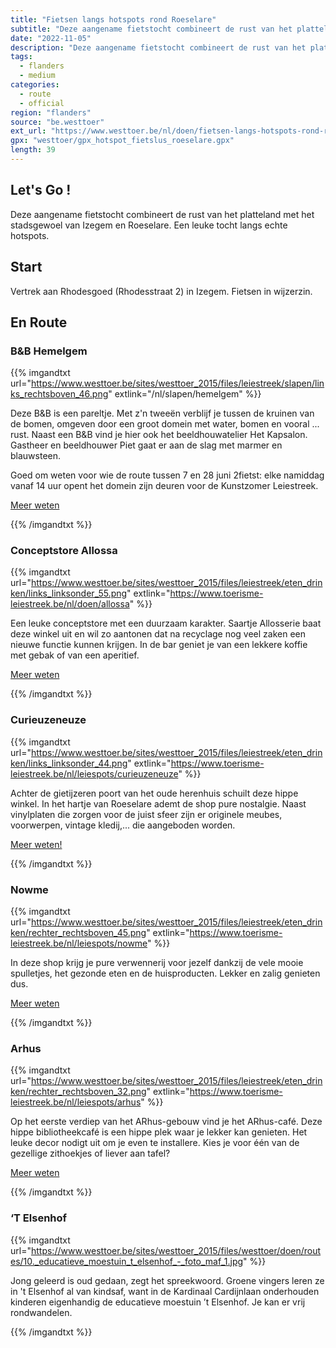 ```yaml
---
title: "Fietsen langs hotspots rond Roeselare"
subtitle: "Deze aangename fietstocht combineert de rust van het platteland met het stadsgewoel van Izegem en Roeselare"
date: "2022-11-05"
description: "Deze aangename fietstocht combineert de rust van het platteland met het stadsgewoel van Izegem en Roeselare" 
tags:
  - flanders
  - medium
categories: 
  - route
  - official
region: "flanders"
source: "be.westtoer"
ext_url: "https://www.westtoer.be/nl/doen/fietsen-langs-hotspots-rond-roeselare"
gpx: "westtoer/gpx_hotspot_fietslus_roeselare.gpx"
length: 39
---
```


## Let's Go !

Deze aangename fietstocht combineert de rust van het platteland met het stadsgewoel van Izegem en Roeselare. Een leuke tocht langs echte hotspots.

## Start 

Vertrek aan Rhodesgoed (Rhodesstraat 2) in Izegem. Fietsen in wijzerzin. 

## En Route

### B&B Hemelgem

{{% imgandtxt url="https://www.westtoer.be/sites/westtoer_2015/files/leiestreek/slapen/links_rechtsboven_46.png" extlink="/nl/slapen/hemelgem" %}}

Deze B&B is een pareltje. Met z'n tweeën verblijf je tussen de kruinen van de bomen, omgeven door een groot domein met water, bomen en vooral ... rust. Naast een B&B vind je hier ook het  beeldhouwatelier Het Kapsalon. Gastheer en beeldhouwer Piet gaat er aan de slag met marmer en blauwsteen.

Goed om weten voor wie de route tussen 7 en 28 juni 2fietst: elke namiddag vanaf 14 uur opent het domein zijn deuren voor de Kunstzomer Leiestreek.

[Meer weten](https://www.westtoer.be/nl/slapen/hemelgem)

{{% /imgandtxt %}}

### Conceptstore Allossa

{{% imgandtxt url="https://www.westtoer.be/sites/westtoer_2015/files/leiestreek/eten_drinken/links_linksonder_55.png" extlink="https://www.toerisme-leiestreek.be/nl/doen/allossa" %}}

Een leuke conceptstore met een duurzaam karakter. Saartje Allosserie baat deze winkel uit en wil zo aantonen dat na recyclage nog veel zaken een nieuwe functie kunnen krijgen. In de bar geniet je van een lekkere koffie met gebak of van een aperitief.

[Meer weten](https://www.toerisme-leiestreek.be/nl/doen/allossa)

{{% /imgandtxt %}}

### Curieuzeneuze

{{% imgandtxt url="https://www.westtoer.be/sites/westtoer_2015/files/leiestreek/eten_drinken/links_linksonder_44.png" extlink="https://www.toerisme-leiestreek.be/nl/leiespots/curieuzeneuze" %}}

Achter de gietijzeren poort van het oude herenhuis schuilt deze hippe winkel. In het hartje van Roeselare ademt de shop pure nostalgie. Naast vinylplaten die zorgen voor de juist sfeer zijn er originele meubes, voorwerpen, vintage kledij,... die aangeboden worden.

[Meer weten!](https://www.toerisme-leiestreek.be/nl/leiespots/curieuzeneuze)

{{% /imgandtxt %}}

### Nowme

{{% imgandtxt url="https://www.westtoer.be/sites/westtoer_2015/files/leiestreek/eten_drinken/rechter_rechtsboven_45.png" extlink="https://www.toerisme-leiestreek.be/nl/leiespots/nowme" %}}

In deze shop krijg je pure verwennerij voor jezelf dankzij de vele mooie spulletjes, het gezonde eten en de huisproducten. Lekker en zalig genieten dus.

[Meer weten](https://www.toerisme-leiestreek.be/nl/leiespots/nowme)

{{% /imgandtxt %}}

### Arhus

{{% imgandtxt url="https://www.westtoer.be/sites/westtoer_2015/files/leiestreek/eten_drinken/rechter_rechtsboven_32.png" extlink="https://www.toerisme-leiestreek.be/nl/leiespots/arhus" %}}

Op het eerste verdiep van het ARhus-gebouw vind je het ARhus-café. Deze hippe bibliotheekcafé is een hippe plek waar je lekker kan genieten. Het leuke decor nodigt uit om je even te installere. Kies je voor één van de gezellige zithoekjes of liever aan tafel?

[Meer weten](https://www.toerisme-leiestreek.be/nl/leiespots/arhus)

{{% /imgandtxt %}}

### ‘T Elsenhof

{{% imgandtxt url="https://www.westtoer.be/sites/westtoer_2015/files/westtoer/doen/routes/10._educatieve_moestuin_t_elsenhof_-_foto_maf_1.jpg" %}}

Jong geleerd is oud gedaan, zegt het spreekwoord. Groene vingers leren ze in 't Elsenhof al van kindsaf, want in de Kardinaal Cardijnlaan onderhouden kinderen eigenhandig de educatieve moestuin ’t Elsenhof. Je kan er vrij rondwandelen.

{{% /imgandtxt %}}

